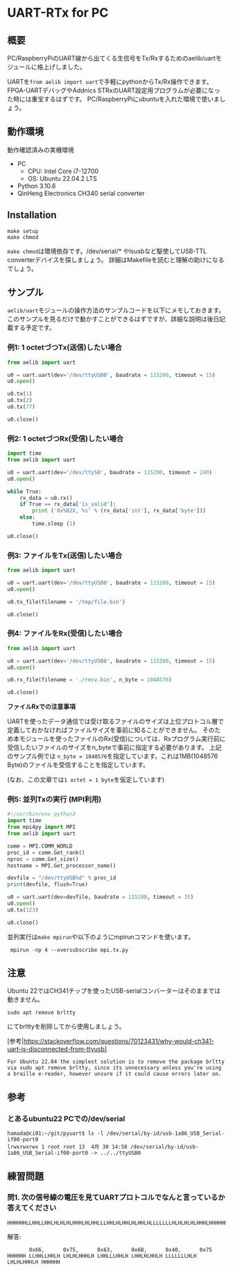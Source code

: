 # UART-RTx for PC

## 概要

PC/RaspberryPiのUART線から出てくる生信号をTx/Rxするためのaelib/uartモジュールに格上げしました。

UARTを```from aelib import uart```で手軽にpythonからTx/Rx操作できます。
FPGA-UARTデバッグやAddnics STRxのUART設定用プログラムが必要になった時には重宝するはずです。
PC/RaspberryPiにubuntuを入れた環境で使いましょう。


## 動作環境

動作確認済みの実機環境
- PC
  - CPU: Intel Core i7-12700
  - OS: Ubuntu 22.04.2 LTS
- Python 3.10.6
- QinHeng Electronics CH340 serial converter


## Installation

```
make setup
make chmod
```

```make chmod```は環境依存です。/dev/serial/* やlsusbなど駆使してUSB-TTL converterデバイスを探しましょう。 
詳細はMakefileを読むと理解の助けになるでしょう。


## サンプル

```aelib/uart```モジュールの操作方法のサンプルコードを以下にメモしておきます。
このサンプルを見るだけで動かすことができるはずですが、詳細な説明は後日記載する予定です。


### 例1: 1 octetづつTx(送信)したい場合

```:test_tx.py
from aelib import uart

u0 = uart.uart(dev='/dev/ttyUSB0', baudrate = 115200, timeout = 15)
u0.open()

u0.tx(1)
u0.tx(2)
u0.tx(77)

u0.close()

```

### 例2: 1 octetづつRx(受信)したい場合

```:test_rx.py
import time
from aelib import uart

u0 = uart.uart(dev='/dev/ttyS0', baudrate = 115200, timeout = 240)
u0.open()

while True:
    rx_data = u0.rx()
    if True == rx_data['is_valid']:
        print ('0x%02X, %s' % (rx_data['int'], rx_data['byte']))
    else:
        time.sleep (1)

u0.close()
```

### 例3: ファイルをTx(送信)したい場合

```:sample.tx.file.py
from aelib import uart

u0 = uart.uart(dev='/dev/ttyUSB0', baudrate = 115200, timeout = 15)
u0.open()

u0.tx_file(filename = '/tmp/file.bin')

u0.close()

```

### 例4: ファイルをRx(受信)したい場合

```sample.rx.file.py
from aelib import uart

u0 = uart.uart(dev='/dev/ttyUSB0', baudrate = 115200, timeout = 15)
u0.open()

u0.rx_file(filename = './recv.bin', n_byte = 1048576)

u0.close()

```

**ファイルRxでの注意事項**

UARTを使ったデータ通信では受け取るファイルのサイズは上位プロトコル層で定義しておかなければファイルサイズを事前に知ることができません。
そのため本モジュールを使ったファイルのRx(受信)については、Rxプログラム実行前に受信したいファイルのサイズをn_byteで事前に指定する必要があります。
上記のサンプル例では ```n_byte = 1048576```を指定しています。これは1MB(1048576 Byte)のファイルを受信することを指定しています。

(なお、この文章では```1 octet = 1 byte```を仮定しています)



### 例5: 並列Txの実行 (MPI利用)

```mpi.tx.py
#!/usr/bin/env python3
import time
from mpi4py import MPI
from aelib import uart

comm = MPI.COMM_WORLD
proc_id = comm.Get_rank()
nproc = comm.Get_size()
hostname = MPI.Get_processor_name()

devfile = "/dev/ttyUSB%d" % proc_id
print(devfile, flush=True)

u0 = uart.uart(dev=devfile, baudrate = 115200, timeout = 15)
u0.open()
u0.tx(123)

u0.close()

```

並列実行は```make mpirun```や以下のようにmpirunコマンドを使います。
```
 mpirun -np 4 --oversubscribe mpi.tx.py
```




## 注意

Ubuntu 22ではCH341チップを使ったUSB-serialコンバーターはそのままでは動きません。
```
sudo apt remove brltty
```
にてbrlttyを削除してから使用しましょう。


[参考|https://stackoverflow.com/questions/70123431/why-would-ch341-uart-is-disconnected-from-ttyusb]

```
For Ubuntu 22.04 the simplest solution is to remove the package brltty
via sudo apt remove brltty, since its unnecessary unless you're using
a braille e-reader, however unsure if it could cause errors later on.
```

## 参考

### とあるubuntu22 PCでの/dev/serial

```
hamada@ci01:~/git/pyuart$ ls -l /dev/serial/by-id/usb-1a86_USB_Serial-if00-port0
lrwxrwxrwx 1 root root 13  4月 30 14:58 /dev/serial/by-id/usb-1a86_USB_Serial-if00-port0 -> ../../ttyUSB0
```

## 練習問題

### 問1. 次の信号線の電圧を見てUARTプロトコルでなんと言っているか答えてください

```
HHHHHHLLHHLLHHLHLHLHLHHHLHLHHLLLHHLHLHHLHLHHLHLLLLLLLHLHLHLHLHHHLHHHHHHH
```

解答:

```
       0x66,      0x75,      0x63,      0x6B,      0x40,      0x75
HHHHHH LLHHLLHHLH LHLHLHHHLH LHHLLLHHLH LHHLHLHHLH LLLLLLLHLH LHLHLHHHLH HHHHHH
```
